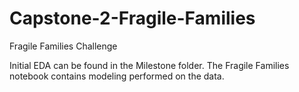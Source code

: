 # Capstone-2-Fragile-Families
Fragile Families Challenge

Initial EDA can be found in the Milestone folder.
The Fragile Families notebook contains modeling performed on the data.
